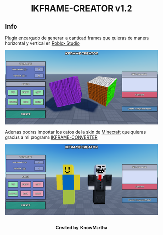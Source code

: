 <h1 align="center">IKFRAME-CREATOR v1.2</h1>

## Info

<a href="https://create.roblox.com/docs/studio/plugins">Plugin</a> encargado de generar la cantidad frames que quieras de manera horizontal y vertical en <a href="https://create.roblox.com/">Roblox Studio</a>

<img src="/img/preview1.png" alt="preview1">

Ademas podras importar los datos de la skin de <a href="https://minecraft.net/">Minecraft</a> que quieras gracias a mi programa <a href="https://github.com/razeleakers/IKFRAME-CONVERTER">IKFRAME-CONVERTER</a>

<img src="/img/preview2.png" alt="preview2">

##

<h4 align="center">Created by IKnowMartha</h1>
